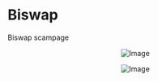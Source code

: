 # Biswap
Biswap scampage

<p align="center">
    <img src="https://github.com/trewisscotch/Biswap/blob/main/biswap1.png" alt="Image"  />
</p>

<p align="center">
    <img src="https://github.com/trewisscotch/Biswap/blob/main/biswap2.jpg" alt="Image"  />
</p>
